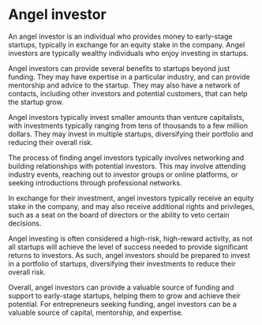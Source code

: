 # Angel investor

An angel investor is an individual who provides money to early-stage startups, typically in exchange for an equity stake in the company. Angel investors are typically wealthy individuals who enjoy investing in startups.

Angel investors can provide several benefits to startups beyond just funding. They may have expertise in a particular industry, and can provide mentorship and advice to the startup. They may also have a network of contacts, including other investors and potential customers, that can help the startup grow.

Angel investors typically invest smaller amounts than venture capitalists, with investments typically ranging from tens of thousands to a few million dollars. They may invest in multiple startups, diversifying their portfolio and reducing their overall risk.

The process of finding angel investors typically involves networking and building relationships with potential investors. This may involve attending industry events, reaching out to investor groups or online platforms, or seeking introductions through professional networks.

In exchange for their investment, angel investors typically receive an equity stake in the company, and may also receive additional rights and privileges, such as a seat on the board of directors or the ability to veto certain decisions.

Angel investing is often considered a high-risk, high-reward activity, as not all startups will achieve the level of success needed to provide significant returns to investors. As such, angel investors should be prepared to invest in a portfolio of startups, diversifying their investments to reduce their overall risk.

Overall, angel investors can provide a valuable source of funding and support to early-stage startups, helping them to grow and achieve their potential. For entrepreneurs seeking funding, angel investors can be a valuable source of capital, mentorship, and expertise.